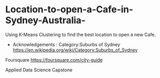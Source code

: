 # Location-to-open-a-Cafe-in-Sydney-Australia-
Using K-Means Clustering to find the best location to open a new Cafe. 

- Acknowledgements : 
Category:Suburbs of Sydney 
https://en.wikipedia.org/wiki/Category:Suburbs_of_Sydney

Foursquare
https://foursquare.com/city-guide

Applied Data Science Capstone


